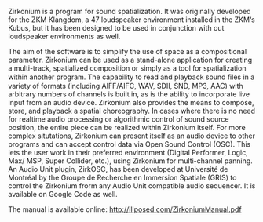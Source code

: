 Zirkonium is a program for sound spatialization. It was originally developed for the ZKM Klangdom, a 47 loudspeaker environment installed in the ZKM‘s Kubus, but it has been designed to be used in conjunction with out loudspeaker environments as well.

The aim of the software is to simplify the use of space as a compositional parameter. Zirkonium can be used as a stand-alone application for creating a multi-track, spatialized composition or simply as a tool for spatialization within another program. The capability to read and playback sound ﬁles in a variety of formats (including AIFF/AIFC, WAV, SDII, SND, MP3, AAC) with arbitrary numbers of channels is built in, as is the ability to incorporate live input from an audio device. Zirkonium also provides the means to compose, store, and playback a spatial choreography. In cases where there is no need for realtime audio processing or algorithmic control of sound source position, the entire piece can be realized within Zirkonium itself. For more complex situtations, Zirkonium can present itself as an audio device to other programs and can accept control data via Open Sound Control (OSC). This lets the user work in their preferred environment (Digital Performer, Logic, Max/ MSP, Super Collider, etc.), using Zirkonium for multi-channel panning. An Audio Unit plugin, ZirkOSC, has been developed at Université de Montréal by the Groupe de Recherche en Immersion Spatiale (GRIS) to control the Zirkonium frorm any Audio Unit compatible audio sequencer. It is available on Google Code as well.

The manual is available online: http://illposed.com/ZirkoniumManual.pdf